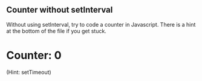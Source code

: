 ## Counter without setInterval

Without using setInterval, try to code a counter in Javascript. There is a hint at the bottom of the file if you get stuck.

<!DOCTYPE html>
<html lang="en">
<head>
  <meta charset="UTF-8">
  <meta name="viewport" content="width=device-width, initial-scale=1.0">
  <title>Time-based Counter</title>
</head>
<body>

  <h1>Counter: <span id="counter">0</span></h1>

  <script>
    // Initialize counter
    let count = 0;

    // Function to update the counter and schedule the next update
    function updateCounter() {
      count++;
      document.getElementById('counter').innerText = count;

      // Schedule the next update after 1000 milliseconds (1 second)
      setTimeout(updateCounter, 1000);
    }

    // Start the counter by calling the updateCounter function
    updateCounter();
    /*
    setTimeout(() => {
      clearTimeout(timeoutId);
    }, 10000);
    */
  </script>

</body>
</html>







































































(Hint: setTimeout)